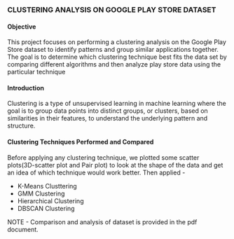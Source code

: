 ### CLUSTERING ANALYSIS ON GOOGLE PLAY STORE DATASET
#### Objective
This project focuses on performing a clustering analysis on the Google Play Store dataset to identify patterns and group similar applications together.  
The goal is to determine which clustering technique best fits the data set by comparing different algorithms and then analyze play store data using the particular technique
#### Introduction
Clustering is a type of unsupervised learning in machine learning where the goal is to group data points into distinct groups, or clusters, based on similarities in their features, 
to understand the underlying pattern and structure.
#### Clustering Techniques Performed and Compared
Before applying any clustering technique, we plotted some scatter plots(3D-scatter plot and Pair plot) to look at the shape of the data and get an idea of which technique would work better.
Then applied -
- K-Means Clusttering
- GMM Clustering
- Hierarchical Clustering
- DBSCAN Clustering

NOTE - Comparison and analysis of dataset is provided in the pdf document.
